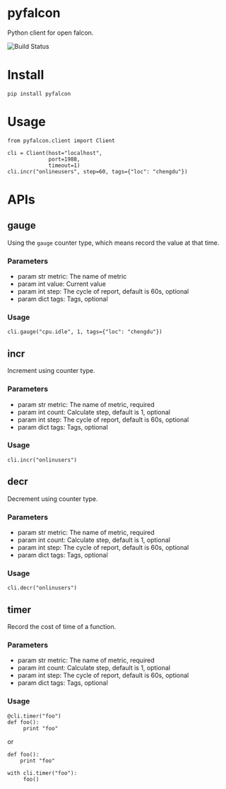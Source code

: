 # pyfalcon
Python client for open falcon.

![Build Status](https://travis-ci.org/fatelei/pyfalcon.svg)

# Install

```
pip install pyfalcon
```

# Usage

```
from pyfalcon.client import Client

cli = Client(host="localhost",
             port=1988,
             timeout=1)
cli.incr("onlineusers", step=60, tags={"loc": "chengdu"})
```

# APIs

## gauge

Using the `gauge` counter type, which means record the value at that time.

### Parameters

+ param str metric: The name of metric
+ param int value: Current value
+ param int step: The cycle of report, default is 60s, optional
+ param dict tags: Tags, optional

### Usage

```
cli.gauge("cpu.idle", 1, tags={"loc": "chengdu"})
```

## incr

Increment using counter type.

### Parameters

+ param str metric: The name of metric, required
+ param int count: Calculate step, default is 1, optional
+ param int step: The cycle of report, default is 60s, optional
+ param dict tags: Tags, optional

### Usage

```
cli.incr("onlinusers")
```

## decr

Decrement using counter type.

### Parameters

+ param str metric: The name of metric, required
+ param int count: Calculate step, default is 1, optional
+ param int step: The cycle of report, default is 60s, optional
+ param dict tags: Tags, optional

### Usage

```
cli.decr("onlinusers")
```

## timer

Record the cost of time of a function.

### Parameters

+ param str metric: The name of metric, required
+ param int count: Calculate step, default is 1, optional
+ param int step: The cycle of report, default is 60s, optional
+ param dict tags: Tags, optional

### Usage

```
@cli.timer("foo")
def foo():
     print "foo"
```

or

```
def foo():
    print "foo"

with cli.timer("foo"):
     foo()
```

